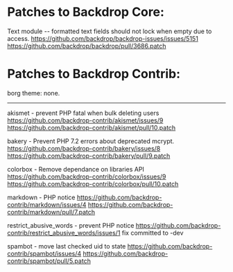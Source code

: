 Patches to Backdrop Core:
=========================

Text module -- formatted text fields should not lock when empty due to access.
  https://github.com/backdrop/backdrop-issues/issues/5151
  https://github.com/backdrop/backdrop/pull/3686.patch


Patches to Backdrop Contrib:
============================

borg theme: none.

---

akismet - prevent PHP fatal when bulk deleting users
  https://github.com/backdrop-contrib/akismet/issues/9
  https://github.com/backdrop-contrib/akismet/pull/10.patch

bakery - Prevent PHP 7.2 errors about deprecated mcrypt.
  https://github.com/backdrop-contrib/bakery/issues/8
  https://github.com/backdrop-contrib/bakery/pull/9.patch

colorbox - Remove dependance on libraries API
  https://github.com/backdrop-contrib/colorbox/issues/9
  https://github.com/backdrop-contrib/colorbox/pull/10.patch

markdown - PHP notice
  https://github.com/backdrop-contrib/markdown/issues/4
  https://github.com/backdrop-contrib/markdown/pull/7.patch

restrict_abusive_words - prevent PHP notice
  https://github.com/backdrop-contrib/restrict_abusive_words/issues/1
  fix committed to -dev

spambot - move last checked uid to state
  https://github.com/backdrop-contrib/spambot/issues/4
  https://github.com/backdrop-contrib/spambot/pull/5.patch
